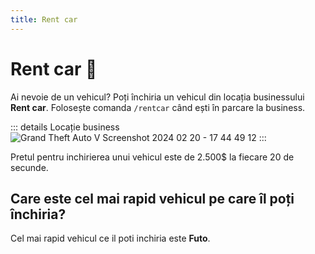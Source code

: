 ```yaml
---
title: Rent car
---
```


# Rent car 📃
Ai nevoie de un vehicul? Poți închiria un vehicul din locația businessului **Rent car**. Folosește comanda `/rentcar` când ești în parcare la business.

::: details Locație business
![Grand Theft Auto V Screenshot 2024 02 20 - 17 44 49 12](https://github.com/Alexander-AIM/wiki/assets/157987605/bcb4725d-b930-479b-adba-75dcfc0f6b40)
:::

Pretul pentru inchirierea unui vehicul este de 2.500$ la fiecare 20 de secunde.


## Care este cel mai rapid vehicul pe care îl poți închiria?
Cel mai rapid vehicul ce il poti inchiria este **Futo**.

